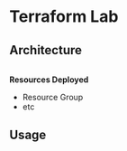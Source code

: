 # Terraform <Resource Name> Lab

## Architecture

![]() <!-- Architecture diagram -->

**Resources Deployed**
* Resource Group
* etc

## Usage

<!-- Desciption of how to use this module>